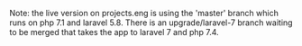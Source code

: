Note: the live version on projects.eng is using the 'master' branch which runs on php 7.1 and laravel 5.8.  There is an upgrade/laravel-7 branch
waiting to be merged that takes the app to laravel 7 and php 7.4.

